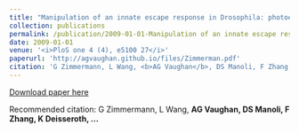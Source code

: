 ```yaml
---
title: "Manipulation of an innate escape response in Drosophila: photoexcitation of acj6 neurons induces the escape response (2009)"
collection: publications
permalink: /publication/2009-01-01-Manipulation of an innate escape response in Drosophila: photoexcitation of acj6 neurons induces the escape response
date: 2009-01-01
venue: '<i>PloS one 4 (4), e5100 27</i>'
paperurl: 'http://agvaughan.github.io/files/Zimmerman.pdf'
citation: 'G Zimmermann, L Wang, <b>AG Vaughan</b>, DS Manoli, F Zhang, K Deisseroth, ...'
---
```

[Download paper here](http://agvaughan.github.io/files/Zimmerman.pdf)

Recommended citation: G Zimmermann, L Wang, <b>AG Vaughan, DS Manoli, F Zhang, K Deisseroth, ...</b>